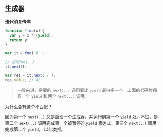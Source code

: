## 生成器

**迭代消息传递**

```javascript
function *foo(x) {
  var y = x * (yield);
  return y;
}

var it = foo( 6 );

// 启动foo(..)
it.next();

var res = it.next( 7 );
res.value; // 42
```

> 一般来说，需要的 `next(..)` 调用要比 `yield` 语句多一个，上面的代码片段有一个 `yield` 和两个 `next(..)` 调用。

为什么会有这个不匹配？

因为第一个 `next(..)` 总是启动一个生成器，并运行到第一个 `yield` 处。不过，是第二个 `next(..)` 调用完成第一个被暂停的 `yield` 表达式，第三个 `next(..)` 调用完成第二个 `yield`， 以此类推。


